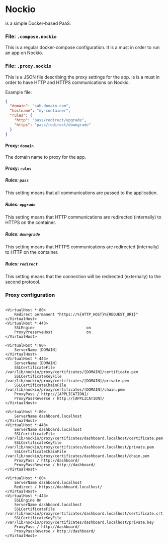 # Nockio
is a simple Docker-based PaaS.

### File: `.compose.nockio`
This is a regular docker-compose configuration.
It is a must in order to run an app on Nockio.

### File: `.proxy.nockio`
This is a JSON file describing the proxy settings for the app.
Is is a must in order to have HTTP and HTTPS communications on Nockio.

Example file:
```json
{
  "domain": "sub.domain.com",
  "hostname": "my-container",
  "rules": {
    "http": "pass/redirect/upgrade",
    "https": "pass/redirect/downgrade"
  }
}
```

#### Proxy: `domain`
The domain name to proxy for the app.

#### Proxy: `rules`
##### Rules: `pass`
This setting means that all communications are passed to the application.

##### Rules: `upgrade`
This setting means that HTTP communications are redirected (internally) to HTTPS on the container.

##### Rules: `downgrade`
This setting means that HTTPS communications are redirected (internally) to HTTP on the container.

##### Rules: `redirect`
This setting means that the connection will be redirected (externally) to the second protocol.


### Proxy configuration
```
 
<VirtualHost *:80>
    Redirect permanent "https://%{HTTP_HOST}%{REQUEST_URI}"
</VirtualHost>
<VirtualHost *:443>
    SSLEngine                       on
    ProxyPreserveHost               on
</VirtualHost>

<VirtualHost *:80>
    ServerName [DOMAIN]
</VirtualHost>
<VirtualHost *:443>
    ServerName [DOMAIN]
    SSLCertificateFile /var/lib/nockio/proxy/certificates/[DOMAIN]/certificate.pem
    SSLCertificateKeyFile /var/lib/nockio/proxy/certificates/[DOMAIN]/private.pem
    SSLCertificateChainFile /var/lib/nockio/proxy/certificates/[DOMAIN]/chain.pem
    ProxyPass / http://[APPLICATION]/
    ProxyPassReverse / http://[APPLICATION]/
</VirtualHost>
```

```apacheconfig
<VirtualHost *:80>
    ServerName dashboard.localhost
</VirtualHost>
<VirtualHost *:443>
    ServerName dashboard.localhost
    SSLCertificateFile /var/lib/nockio/proxy/certificates/dashboard.localhost/certificate.pem
    SSLCertificateKeyFile /var/lib/nockio/proxy/certificates/dashboard.localhost/private.pem
    SSLCertificateChainFile /var/lib/nockio/proxy/certificates/dashboard.localhost/chain.pem
    ProxyPass / http://dashboard/
    ProxyPassReverse / http://dashboard/
</VirtualHost>
```

```apacheconfig
<VirtualHost *:80>
    ServerName dashboard.localhost
    Redirect / https://dashboard.localhost/
</VirtualHost>
<VirtualHost *:443>
    SSLEngine On
    ServerName dashboard.localhost
    SSLCertificateFile /var/lib/nockio/proxy/certificates/dashboard.localhost/certificate.crt
    SSLCertificateKeyFile /var/lib/nockio/proxy/certificates/dashboard.localhost/private.key
    ProxyPass / http://dashboard/
    ProxyPassReverse / http://dashboard/
</VirtualHost>
```